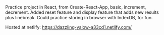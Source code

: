 Practice project in React, from Create-React-App, basic, increment, decrement. Added reset feature and display feature that adds new results plus linebreak. Could practice storing in browser with IndexDB, for fun. 

Hosted at netlify: https://dazzling-yalow-a33cd1.netlify.com/


